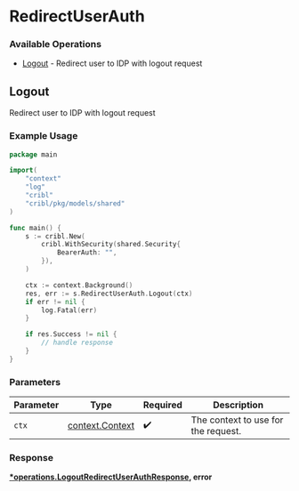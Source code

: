 # RedirectUserAuth

### Available Operations

* [Logout](#logout) - Redirect user to IDP with logout request

## Logout

Redirect user to IDP with logout request

### Example Usage

```go
package main

import(
	"context"
	"log"
	"cribl"
	"cribl/pkg/models/shared"
)

func main() {
    s := cribl.New(
        cribl.WithSecurity(shared.Security{
            BearerAuth: "",
        }),
    )

    ctx := context.Background()
    res, err := s.RedirectUserAuth.Logout(ctx)
    if err != nil {
        log.Fatal(err)
    }

    if res.Success != nil {
        // handle response
    }
}
```

### Parameters

| Parameter                                             | Type                                                  | Required                                              | Description                                           |
| ----------------------------------------------------- | ----------------------------------------------------- | ----------------------------------------------------- | ----------------------------------------------------- |
| `ctx`                                                 | [context.Context](https://pkg.go.dev/context#Context) | :heavy_check_mark:                                    | The context to use for the request.                   |


### Response

**[*operations.LogoutRedirectUserAuthResponse](../../models/operations/logoutredirectuserauthresponse.md), error**

